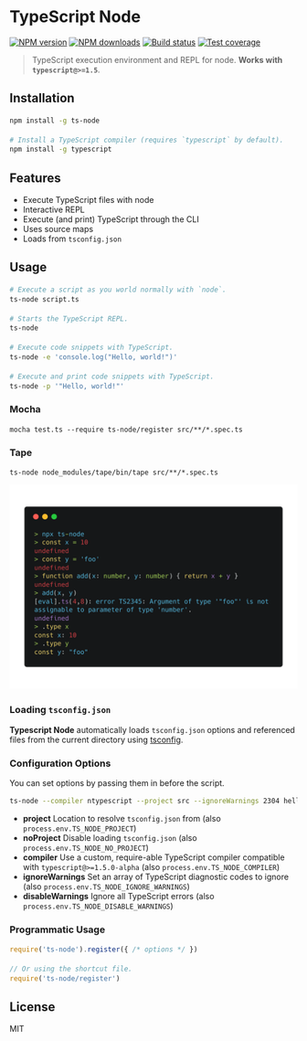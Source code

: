 # TypeScript Node

[![NPM version][npm-image]][npm-url]
[![NPM downloads][downloads-image]][downloads-url]
[![Build status][travis-image]][travis-url]
[![Test coverage][coveralls-image]][coveralls-url]

> TypeScript execution environment and REPL for node. **Works with `typescript@>=1.5`**.

## Installation

```sh
npm install -g ts-node

# Install a TypeScript compiler (requires `typescript` by default).
npm install -g typescript
```

## Features

* Execute TypeScript files with node
* Interactive REPL
* Execute (and print) TypeScript through the CLI
* Uses source maps
* Loads from `tsconfig.json`

## Usage

```sh
# Execute a script as you world normally with `node`.
ts-node script.ts

# Starts the TypeScript REPL.
ts-node

# Execute code snippets with TypeScript.
ts-node -e 'console.log("Hello, world!")'

# Execute and print code snippets with TypeScript.
ts-node -p '"Hello, world!"'
```

### Mocha

```
mocha test.ts --require ts-node/register src/**/*.spec.ts
```

### Tape

```
ts-node node_modules/tape/bin/tape src/**/*.spec.ts
```

![TypeScript REPL](https://github.com/TypeStrong/ts-node/raw/master/screenshot.png)

### Loading `tsconfig.json`

**Typescript Node** automatically loads `tsconfig.json` options and referenced files from the current directory using [tsconfig](https://github.com/TypeStrong/tsconfig).

### Configuration Options

You can set options by passing them in before the script.

```sh
ts-node --compiler ntypescript --project src --ignoreWarnings 2304 hello-world.ts
```

* **project** Location to resolve `tsconfig.json` from (also `process.env.TS_NODE_PROJECT`)
* **noProject** Disable loading `tsconfig.json` (also `process.env.TS_NODE_NO_PROJECT`)
* **compiler** Use a custom, require-able TypeScript compiler compatible with `typescript@>=1.5.0-alpha` (also `process.env.TS_NODE_COMPILER`)
* **ignoreWarnings** Set an array of TypeScript diagnostic codes to ignore (also `process.env.TS_NODE_IGNORE_WARNINGS`)
* **disableWarnings** Ignore all TypeScript errors (also `process.env.TS_NODE_DISABLE_WARNINGS`)

### Programmatic Usage

```js
require('ts-node').register({ /* options */ })

// Or using the shortcut file.
require('ts-node/register')
```

## License

MIT

[npm-image]: https://img.shields.io/npm/v/ts-node.svg?style=flat
[npm-url]: https://npmjs.org/package/ts-node
[downloads-image]: https://img.shields.io/npm/dm/ts-node.svg?style=flat
[downloads-url]: https://npmjs.org/package/ts-node
[travis-image]: https://img.shields.io/travis/TypeStrong/ts-node.svg?style=flat
[travis-url]: https://travis-ci.org/TypeStrong/ts-node
[coveralls-image]: https://img.shields.io/coveralls/TypeStrong/ts-node.svg?style=flat
[coveralls-url]: https://coveralls.io/r/TypeStrong/ts-node?branch=master
